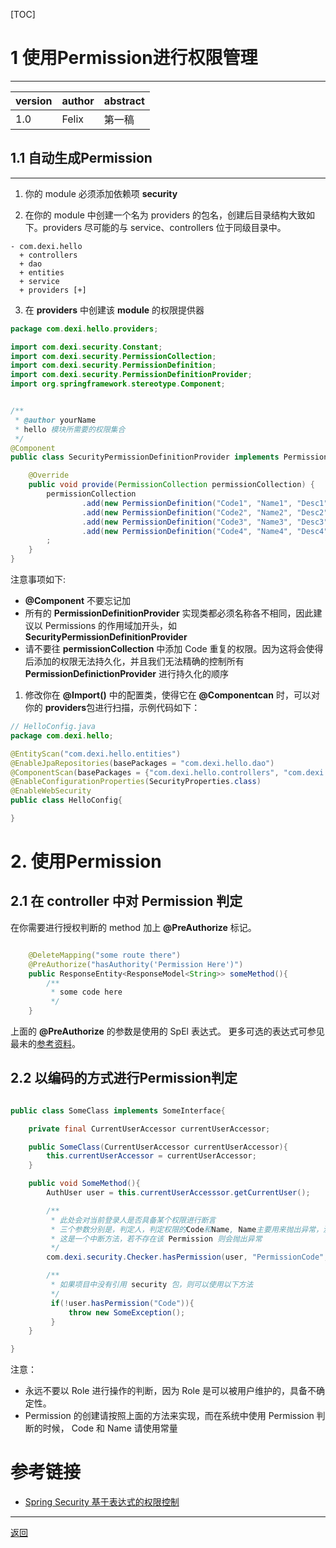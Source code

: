 [TOC]

# 1 使用Permission进行权限管理

---

| version | author | abstract |
|---|---|---|
| 1.0 | Felix | 第一稿 |

## 1.1 自动生成Permission

---

1. 你的 module 必须添加依赖项 **security**

2. 在你的 module 中创建一个名为 providers 的包名，创建后目录结构大致如下。providers 尽可能的与 service、controllers 位于同级目录中。
```
- com.dexi.hello
  + controllers
  + dao
  + entities
  + service
  + providers [+]
```

3. 在 **providers** 中创建该 **module** 的权限提供器
```java
package com.dexi.hello.providers;

import com.dexi.security.Constant;
import com.dexi.security.PermissionCollection;
import com.dexi.security.PermissionDefinition;
import com.dexi.security.PermissionDefinitionProvider;
import org.springframework.stereotype.Component;


/**
 * @author yourName
 * hello 模块所需要的权限集合
 */
@Component
public class SecurityPermissionDefinitionProvider implements PermissionDefinitionProvider {

    @Override
    public void provide(PermissionCollection permissionCollection) {
        permissionCollection
                .add(new PermissionDefinition("Code1", "Name1", "Desc1"))
                .add(new PermissionDefinition("Code2", "Name2", "Desc2"))
                .add(new PermissionDefinition("Code3", "Name3", "Desc3"))
                .add(new PermissionDefinition("Code4", "Name4", "Desc4"))
        ;
    }
}

```
注意事项如下:
- **@Component** 不要忘记加
- 所有的 **PermissionDefinitionProvider** 实现类都必须名称各不相同，因此建议以 Permissions 的作用域加开头，如 **SecurityPermissionDefinitionProvider**
- 请不要往 **permissionCollection** 中添加 Code 重复的权限。因为这将会使得后添加的权限无法持久化，并且我们无法精确的控制所有 **PermissionDefinictionProvider** 进行持久化的顺序

1. 修改你在 **@Import()** 中的配置类，使得它在 **@Componentcan** 时，可以对你的 **providers**包进行扫描，示例代码如下：
```java
// HelloConfig.java
package com.dexi.hello;

@EntityScan("com.dexi.hello.entities")
@EnableJpaRepositories(basePackages = "com.dexi.hello.dao")
@ComponentScan(basePackages = {"com.dexi.hello.controllers", "com.dexi.hello.services", "com.dexi.hello.providers"}) //重点在这儿
@EnableConfigurationProperties(SecurityProperties.class)
@EnableWebSecurity
public class HelloConfig{

}
```

# 2. 使用Permission

## 2.1 在 controller 中对 Permission 判定

在你需要进行授权判断的 method 加上 **@PreAuthorize** 标记。
```java

    @DeleteMapping("some route there")
    @PreAuthorize("hasAuthority('Permission Here')")
    public ResponseEntity<ResponseModel<String>> someMethod(){
        /**
         * some code here
         */
    }
```

上面的 **@PreAuthorize** 的参数是使用的 SpEl 表达式。
更多可选的表达式可参见最未的[参考资料](#p-refs)。

## 2.2 以编码的方式进行Permission判定

```java

public class SomeClass implements SomeInterface{

    private final CurrentUserAccessor currentUserAccessor;

    public SomeClass(CurrentUserAccessor currentUserAccessor){
        this.currentUserAccessor = currentUserAccessor;
    }

    public void SomeMethod(){
        AuthUser user = this.currentUserAccesssor.getCurrentUser();

        /**
         * 此处会对当前登录人是否具备某个权限进行断言
         * 三个参数分别是，判定人，判定权限的Code和Name, Name主要用来抛出异常，没有其它用途。
         * 这是一个中断方法，若不存在该 Permission 则会抛出异常
         */
        com.dexi.security.Checker.hasPermission(user, "PermissionCode", "PermissionName");

        /**
         * 如果项目中没有引用 security 包，则可以使用以下方法
         */
         if(!user.hasPermission("Code")){
             throw new SomeException();
         }
    }

}

```

注意：

* 永远不要以 Role 进行操作的判断，因为 Role 是可以被用户维护的，具备不确定性。
* Permission 的创建请按照上面的方法来实现，而在系统中使用 Permission 判断的时候， Code 和 Name 请使用常量


# <b id="p-refs"></b> 参考链接

* [Spring Security 基于表达式的权限控制](https://blog.csdn.net/caomiao2006/article/details/51812458)

---
[返回](../Index.md)